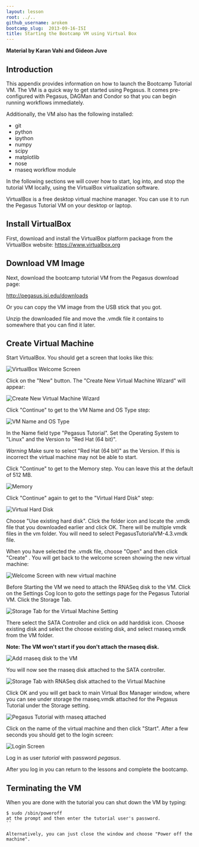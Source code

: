 ```yaml
---
layout: lesson
root: ../..
github_username: arokem
bootcamp_slug:  2013-09-16-ISI
title: Starting the Bootcamp VM using Virtual Box
---
```

**Material by Karan Vahi and Gideon Juve**

## Introduction
This appendix provides information on how to launch the Bootcamp
Tutorial VM. The VM is a quick way to get started using Pegasus. It
comes pre-configured with Pegasus, DAGMan and Condor so that you can
begin running workflows immediately. 

Additionally, the VM also has the following installed:

* git
* python
* ipython
* numpy
* scipy
* matplotlib
* nose
* rnaseq workflow module

In the following sections we will cover how to start, log into, and
stop the tutorial VM locally, using the VirtualBox virtualization
software. 

VirtualBox is a free desktop virtual machine manager. You can use it
to run the Pegasus Tutorial VM on your desktop or laptop. 

## Install VirtualBox

First, download and install the VirtualBox platform package from the
VirtualBox website: https://www.virtualbox.org 

## Download VM Image

Next, download the bootcamp tutorial VM from the Pegasus download
page: 

http://pegasus.isi.edu/downloads

Or you can copy the VM image from the USB stick that you got.

Unzip the downloaded file and move the .vmdk file it contains to
somewhere that you can find it later. 

## Create Virtual Machine
Start VirtualBox. You should get a screen that looks like this:

![VirtualBox Welcome Screen](./images/vm_vb_01.png )

Click on the "New" button. The "Create New Virtual Machine Wizard"
will appear: 

![Create New Virtual Machine Wizard](./images/vm_vb_02.png )

Click "Continue" to get to the VM Name and OS Type step:

![ VM Name and OS Type](./images/vm_vb_03.png )

In the Name field type "Pegasus Tutorial". Set the Operating System to
"Linux" and the Version to "Red Hat (64 bit)". 

*Warning*
Make sure to select "Red Hat (64 bit)" as the Version. If this is
incorrect the virtual machine may not be able to start.

Click "Continue" to get to the Memory step. You can leave this at the
default of 512 MB. 

![ Memory](./images/vm_vb_04.png )

Click "Continue" again to get to the "Virtual Hard Disk" step:

![ Virtual Hard Disk](./images/vm_vb_05.png )

Choose "Use existing hard disk". Click
the folder icon and locate the .vmdk file that you downloaded
earlier and click OK. There will be multiple vmdk files in the vm
folder. You will need to select PegasusTutorialVM-4.3.vmdk file.


When you have selected the .vmdk file, choose "Open" and then click
"Create" . You will get back to the welcome screen showing the
new virtual machine:

![ Welcome Screen with new virtual machine](./images/vm_vb_06.png )

Before Starting the VM we need to attach the RNASeq disk to the VM.
Click on the Settings Cog Icon to goto the settings page for the
Pegasus Tutorial VM. Click the Storage Tab. 

![Storage Tab for the Virtual Machine Setting](./images/vm_vb_07.png)

There select the SATA Controller and click on add harddisk
icon. Choose existing disk and select the choose existing disk, and
select rnaseq.vmdk from the VM folder.

**Note:  The VM won't start if you don't attach the rnaseq disk.**

![Add rnaseq disk to the VM](./images/vm_vb_08.png)


You will now see the rnaseq disk attached to the SATA controller.

![Storage Tab with RNASeq disk attached to the Virtual Machine](./images/vm_vb_09.png)


Click OK and you will get back to main Virtual Box Manager window,
where you can see under storage the rnaseq.vmdk attached for the
Pegasus Tutorial under the Storage setting.

![Pegasus Tutorial with rnaseq attached ](./images/vm_vb_10.png)


Click on the name of the virtual machine and then click "Start". After
a few seconds you should get to the login screen: 

![ Login Screen](./images/vm_vb_11.png )

Log in as user *tutorial* with password *pegasus*.

After you log in you can return to the lessons and complete the bootcamp.

## Terminating the VM
When you are done with the tutorial you can shut down the VM by
typing: 

```
$ sudo /sbin/poweroff
at the prompt and then enter the tutorial user's password.
``

Alternatively, you can just close the window and choose "Power off the
machine".
